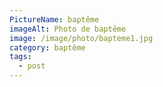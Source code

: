 ```yaml
---
PictureName: baptême
imageAlt: Photo de baptême
image: /image/photo/bapteme1.jpg
category: baptême
tags:
  - post
---
```

